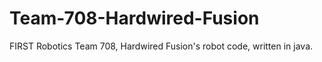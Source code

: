 Team-708-Hardwired-Fusion
=========================

FIRST Robotics Team 708, Hardwired Fusion's robot code, written in java.